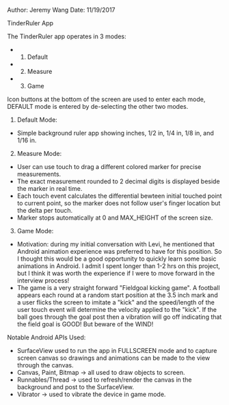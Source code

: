 Author: Jeremy Wang
Date: 11/19/2017

TinderRuler App

The TinderRuler app operates in 3 modes:
- 1) Default
- 2) Measure
- 3) Game

Icon buttons at the bottom of the screen are used to enter each mode, DEFAULT mode is entered by de-selecting the other two modes. 

1) Default Mode:
- Simple background ruler app showing inches, 1/2 in, 1/4 in, 1/8 in, and 1/16 in.

2) Measure Mode:
- User can use touch to drag a different colored marker for precise measurements.
- The exact measurement rounded to 2 decimal digits is displayed beside the marker in real time.
- Each touch event calculates the differential bewteen initial touched point to current point, so the marker does not follow user's finger location but the delta per touch. 
- Marker stops automatically at 0 and MAX_HEIGHT of the screen size. 

3) Game Mode:
- Motivation: during my initial conversation with Levi, he mentioned that Android animation experience was preferred to have for this position. So I thought this would be a good opportunity to quickly learn some basic animations in Android. I admit I spent longer than 1-2 hrs on this project, but I think it was worth the experience if I were to move forward in the interview process! 
- The game is a very straight forward "Fieldgoal kicking game". A football appears each round at a random start position at the 3.5 inch mark and a user flicks the screen to imitate a "kick" and the speed/length of the user touch event will determine the velocity applied to the "kick". If the ball goes through the goal post then a vibration will go off indicating that the field goal is GOOD! But beware of the WIND!

Notable Android APIs Used:
- SurfaceView used to run the app in FULLSCREEN mode and to capture screen canvas so drawings and animations can be made to the view through the canvas.
- Canvas, Paint, Bitmap -> all used to draw objects to screen.
- Runnables/Thread -> used to refresh/render the canvas in the background and post to the SurfaceView.
- Vibrator -> used to vibrate the device in game mode.